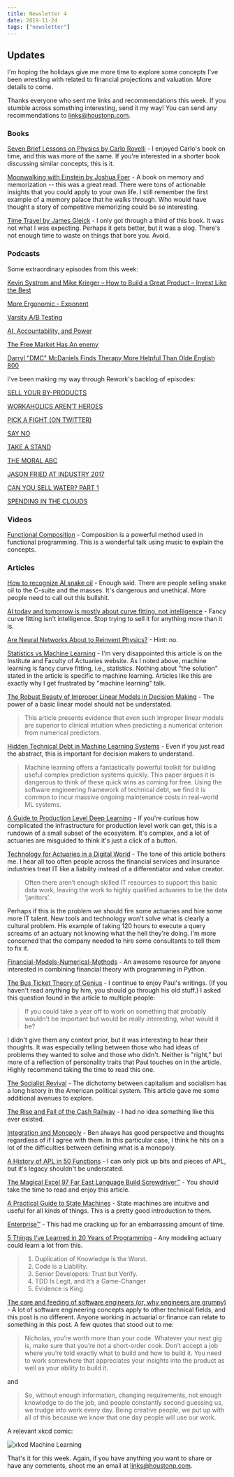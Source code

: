 ```yaml
---
title: Newsletter 4
date: 2019-11-24
tags: ["newsletter"]
---
```


## Updates

I'm hoping the holidays give me more time to explore some concepts I've been wrestling with related to financial projections and valuation. More details to come.

Thanks everyone who sent me links and recommendations this week. If you stumble across something interesting, send it my way! You can send any recommendations to [links@houstonp.com](mailto:links@houstonp.com).

<!--more-->

### Books

[Seven Brief Lessons on Physics by Carlo Rovelli](https://smile.amazon.com/Seven-Brief-Lessons-Physics-Rovelli/dp/0399184414?sa-no-redirect=1) - I enjoyed Carlo's book on time, and this was more of the same. If you're interested in a shorter book discussing similar concepts, this is it.

[Moonwalking with Einstein by Joshua Foer](https://smile.amazon.com/Moonwalking-Einstein-Science-Remembering-Everything/dp/0143120530?sa-no-redirect=1) - A book on memory and memorization -- this was a great read. There were tons of actionable insights that you could apply to your own life. I still remember the first example of a memory palace that he walks through. Who would have thought a story of competitive memorizing could be so interesting.

[Time Travel by James Gleick](https://smile.amazon.com/Time-Travel-History-James-Gleick/dp/0307908798?sa-no-redirect=1) - I only got through a third of this book. It was not what I was expecting. Perhaps it gets better, but it was a slog. There's not enough time to waste on things that bore you. Avoid.

### Podcasts

Some extraordinary episodes from this week:

[Kevin Systrom and Mike Krieger – How to Build a Great Product – Invest Like the Best](http://investorfieldguide.com/instagram/)

[More Ergonomic - Exponent](https://exponent.fm/episode-178-more-ergonomic/)

[Varsity A/B Testing](http://lineardigressions.com/episodes/2019/10/7/varsity-ab-testing)

[AI, Accountability, and Power](https://hbr.org/podcast/2019/11/ai-accountability-and-power)

[The Free Market Has An enemy](https://www.akimbo.link/blog/s-5-e-15-the-free-market-has-an-enemy)

[Darryl "DMC" McDaniels Finds Therapy More Helpful Than Olde English 800](https://www.hilariousworld.org/episode/2019/11/18/darryl-dmc-mcdaniels-finds-therapy-more-helpful-than-olde-english-800)

I've been making my way through Rework's backlog of episodes:

[SELL YOUR BY-PRODUCTS](https://rework.fm/sell-your-by-products/)

[WORKAHOLICS AREN’T HEROES](https://rework.fm/workaholics-arent-heroes/)

[PICK A FIGHT (ON TWITTER)](https://rework.fm/pick-a-fight/)

[SAY NO](https://rework.fm/say-no/)

[TAKE A STAND](https://rework.fm/take-a-stand/)

[THE MORAL ABC](https://rework.fm/moral-abc/)

[JASON FRIED AT INDUSTRY 2017](https://rework.fm/jason-fried-industry-2017/)

[CAN YOU SELL WATER? PART 1](https://rework.fm/can-you-sell-water-1/)

[SPENDING IN THE CLOUDS](https://rework.fm/spending-in-the-clouds/)

### Videos

[Functional Composition](https://www.youtube.com/watch?v=jyNqHsN3pEc) - Composition is a powerful method used in functional programming. This is a wonderful talk using music to explain the concepts.

### Articles

[How to recognize AI snake oil](https://www.cs.princeton.edu/~arvindn/talks/MIT-STS-AI-snakeoil.pdf) - Enough said. There are people selling snake oil to the C-suite and the masses. It's dangerous and unethical. More people need to call out this bullshit.

[AI today and tomorrow is mostly about curve fitting, not intelligence](https://diginomica.com/ai-curve-fitting-not-intelligence) - Fancy curve fitting isn't intelligence. Stop trying to sell it for anything more than it is.

[Are Neural Networks About to Reinvent Physics?](http://nautil.us/issue/78/atmospheres/are-neural-networks-about-to-reinvent-physics) - Hint: no. 

[Statistics vs Machine Learning](https://www.actuaries.org.uk/news-and-insights/news/statistics-vs-machine-learning) - I'm very disappointed this article is on the Institute and Faculty of Actuaries website. As I noted above, machine learning is fancy curve fitting, i.e., statistics. Nothing about "the solution" stated in the article is specific to machine learning. Articles like this are exactly why I get frustrated by "machine learning" talk. 

[The Robust Beauty of Improper Linear Models in Decision Making](http://citeseerx.ist.psu.edu/viewdoc/download?doi=10.1.1.188.5825&rep=rep1&type=pdf) - The power of a basic linear model should not be understated.

> This article presents evidence that even such improper linear models are superior to clinical intuition when predicting a numerical criterion from numerical predictors. 

[Hidden Technical Debt in Machine Learning Systems](https://papers.nips.cc/paper/5656-hidden-technical-debt-in-machine-learning-systems.pdf) - Even if you just read the abstract, this is important for decision makers to understand.

> Machine learning offers a fantastically powerful toolkit for building useful complex prediction systems quickly. This paper argues it is dangerous to think of these quick wins as coming for free. Using the software engineering framework of technical debt, we find it is common to incur massive ongoing maintenance costs in real-world ML systems.

[A Guide to Production Level Deep Learning](https://github.com/alirezadir/Production-Level-Deep-Learning/blob/master/README.md) - If you're curious how complicated the infrastructure for production level work can get, this is a rundown of a small subset of the ecosystem. It's complex, and a lot of actuaries are misguided to think it's just a click of a button.

[Technology for Actuaries in a Digital World](https://www.linkedin.com/pulse/technology-actuaries-digital-world-edward-vandenberg/) - The tone of this article bothers me. I hear all too often people across the financial services and insurance industries treat IT like a liability instead of a differentiator and value creator. 

> Often there aren’t enough skilled IT resources to support this basic data work, leaving the work to highly qualified actuaries to be the data ‘janitors’.

Perhaps if this is the problem we should fire some actuaries and hire some more IT talent. New tools and technology won't solve what is clearly a cultural problem. His example of taking 120 hours to execute a query screams of an actuary not knowing what the hell they're doing. I'm more concerned that the company needed to hire some consultants to tell them to fix it.

[Financial-Models-Numerical-Methods](https://github.com/cantaro86/Financial-Models-Numerical-Methods/blob/master/README.md) - An awesome resource for anyone interested in combining financial theory with programming in Python.

[The Bus Ticket Theory of Genius](http://paulgraham.com/genius.html) - I continue to enjoy Paul's writings. (If you haven't read anything by him, you should go through his old stuff.) I asked this question found in the article to multiple people:

> If you could take a year off to work on something that probably wouldn't be important but would be really interesting, what would it be?

I didn't give them any context prior, but it was interesting to hear their thoughts. It was especially telling between those who had ideas of problems they wanted to solve and those who didn't. Neither is "right," but more of a reflection of personality traits that Paul touches on in the article. Highly recommend taking the time to read this one.

[The Socialist Revival](https://americanaffairsjournal.org/2019/11/the-socialist-revival/) - The dichotomy between capitalism and socialism has a long history in the American political system. This article gave me some additional avenues to explore.

[The Rise and Fall of the Cash Railway](https://www.atlasobscura.com/articles/the-rise-and-fall-of-the-cash-railway) - I had no idea something like this ever existed.

[Integration and Monopoly](https://stratechery.com/2019/integration-and-monopoly/) - Ben always has good perspective and thoughts regardless of if I agree with them. In this particular case, I think he hits on a lot of the difficulties between defining what is a monopoly.

[A History of APL in 50 Functions](https://www.jsoftware.com/papers/50/) - I can only pick up bits and pieces of APL, but it's legacy shouldn't be understated.

[The Magical Excel 97 Far East Language Build Screwdriver™](https://devblogs.microsoft.com/oldnewthing/20191119-00/?p=103115) - You should take the time to read and enjoy this article.

[A Practical Guide to State Machines](https://deniskyashif.com/a-practical-guide-to-state-machines/) - State machines are intuitive and useful for all kinds of things. This is a pretty good introduction to them.

[Enterprise™](https://github.com/joaomilho/Enterprise/blob/master/README.md) - This had me cracking up for an embarrassing amount of time.

[5 Things I’ve Learned in 20 Years of Programming](https://daedtech.com/5-things-ive-learned-in-20-years-of-programming/) - Any modeling actuary could learn a lot from this.

> 1. Duplication of Knowledge is the Worst.
> 2. Code is a Liability.
> 3. Senior Developers: Trust but Verify.
> 4. TDD Is Legit, and It’s a Game-Changer
> 5. Evidence is King

[The care and feeding of software engineers (or, why engineers are grumpy)](https://humanwhocodes.com/blog/2012/06/12/the-care-and-feeding-of-software-engineers-or-why-engineers-are-grumpy) - A lot of software engineering concepts apply to other technical fields, and this post is no different. Anyone working in actuarial or finance can relate to something in this post. A few quotes that stood out to me:

> Nicholas, you’re worth more than your code. Whatever your next gig is, make sure that you’re not a short-order cook. Don’t accept a job where you’re told exactly what to build and how to build it. You need to work somewhere that appreciates your insights into the product as well as your ability to build it.

and

> So, without enough information, changing requirements, not enough knowledge to do the job, and people constantly second guessing us, we trudge into work every day. Being creative people, we put up with all of this because we know that one day people will use our work.

A relevant xkcd comic:

![xkcd Machine Learning](https://imgs.xkcd.com/comics/machine_learning.png)

That's it for this week. Again, if you have anything you want to share or have any comments, shoot me an email at [links@houstonp.com](mailto:links@houstonp.com).